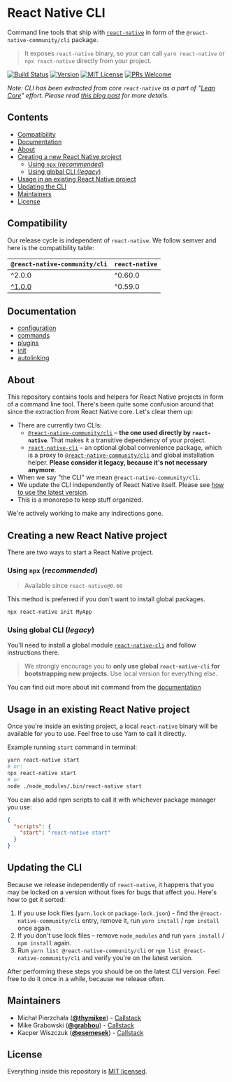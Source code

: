 # React Native CLI

Command line tools that ship with [`react-native`](https://github.com/facebook/react-native) in form of the `@react-native-community/cli` package.

> It exposes `react-native` binary, so your can call `yarn react-native` or `npx react-native` directly from your project.

[![Build Status][build-badge]][build] [![Version][version-badge]][package] [![MIT License][license-badge]][license] [![PRs Welcome][prs-welcome-badge]][prs-welcome]

_Note: CLI has been extracted from core `react-native` as a part of "[Lean Core](https://github.com/facebook/react-native/issues/23313)" effort. Please read [this blog post](https://blog.callstack.io/the-react-native-cli-has-a-new-home-79b63838f0e6) for more details._

## Contents

- [Compatibility](#compatibility)
- [Documentation](#documentation)
- [About](#about)
- [Creating a new React Native project](#creating-a-new-react-native-project)
	- [Using `npx` (_recommended_)](#using-npx-recommended)
	- [Using global CLI (_legacy_)](#using-global-cli-legacy)
- [Usage in an existing React Native project](#usage-in-an-existing-react-native-project)
- [Updating the CLI](#updating-the-cli)
- [Maintainers](#maintainers)
- [License](#license)

## Compatibility

Our release cycle is independent of `react-native`. We follow semver and here is the compatibility table:

| `@react-native-community/cli` | `react-native` |
| ----------------------------- | -------------- |
| ^2.0.0                        | ^0.60.0        |
| [^1.0.0](tree/1.x)            | ^0.59.0        |

## Documentation

- [configuration](./docs/configuration.md)
- [commands](./docs/commands.md)
- [plugins](./docs/plugins.md)
- [init](./docs/init.md)
- [autolinking](./docs/autolinking.md)

## About

This repository contains tools and helpers for React Native projects in form of a command line tool. There's been quite some confusion around that since the extraction from React Native core. Let's clear them up:

- There are currently two CLIs:
  - [`@react-native-community/cli`](./packages/cli) – **the one used directly by `react-native`**. That makes it a transitive dependency of your project.
  - [`react-native-cli`](./packages/global-cli) – an optional global convenience package, which is a proxy to [`@react-native-community/cli`](./packages/cli) and global installation helper. **Please consider it legacy, because it's not necessary anymore**.
- When we say "the CLI" we mean `@react-native-community/cli`.
- We update the CLI independently of React Native itself. Please see [how to use the latest version](#updating-the-cli).
- This is a monorepo to keep stuff organized.

We're actively working to make any indirections gone.

## Creating a new React Native project

There are two ways to start a React Native project.

### Using `npx` (_recommended_)

> Available since `react-native@0.60`

This method is preferred if you don't want to install global packages.

```sh
npx react-native init MyApp
```

### Using global CLI (_legacy_)

You'll need to install a global module [`react-native-cli`](./packages/global-cli) and follow instructions there.

> We strongly encourage you to **only use global `react-native-cli` for bootstrapping new projects**. Use local version for everything else.

You can find out more about init command from the [documentation](./docs/init.md)

## Usage in an existing React Native project

Once you're inside an existing project, a local `react-native` binary will be available for you to use. Feel free to use Yarn to call it directly.

Example running `start` command in terminal:

```sh
yarn react-native start
# or:
npx react-native start
# or
node ./node_modules/.bin/react-native start
```

You can also add npm scripts to call it with whichever package manager you use:

```json
{
  "scripts": {
    "start": "react-native start"
  }
}
```

## Updating the CLI

Because we release independently of `react-native`, it happens that you may be locked on a version without fixes for bugs that affect you. Here's how to get it sorted:

1. If you use lock files (`yarn.lock` or `package-lock.json`) - find the `@react-native-community/cli` entry, remove it, run `yarn install` / `npm install` once again.
2. If you don't use lock files – remove `node_modules` and run `yarn install` / `npm install` again.
3. Run `yarn list @react-native-community/cli` or `npm list @react-native-community/cli` and verify you're on the latest version.

After performing these steps you should be on the latest CLI version. Feel free to do it once in a while, because we release often.

## Maintainers

- Michał Pierzchała ([**@thymikee**](https://github.com/thymikee)) - [Callstack](https://callstack.com)
- Mike Grabowski ([**@grabbou**](https://github.com/grabbou)) - [Callstack](https://callstack.com)
- Kacper Wiszczuk ([**@esemesek**](https://github.com/esemesek)) - [Callstack](https://callstack.com)

## License

Everything inside this repository is [MIT licensed](./LICENSE).

<!-- badges -->

[build-badge]: https://img.shields.io/circleci/project/github/react-native-community/cli/master.svg?style=flat-square
[build]: https://circleci.com/gh/react-native-community/cli/tree/master
[version-badge]: https://img.shields.io/npm/v/@react-native-community/cli.svg?style=flat-square
[package]: https://www.npmjs.com/package/@react-native-community/cli
[license-badge]: https://img.shields.io/npm/l/@react-native-community/cli.svg?style=flat-square
[license]: https://opensource.org/licenses/MIT
[prs-welcome-badge]: https://img.shields.io/badge/PRs-welcome-brightgreen.svg?style=flat-square
[prs-welcome]: http://makeapullrequest.com
